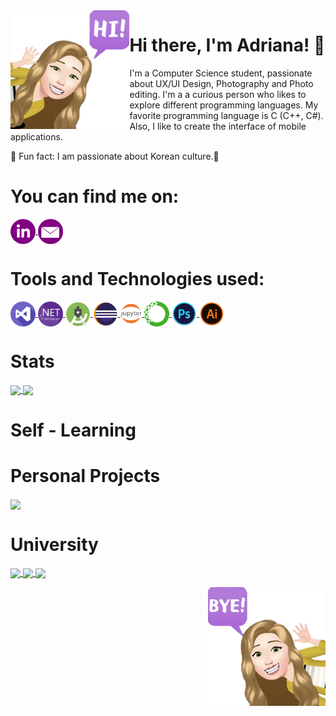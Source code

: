 <a>
     <img src = "Logo/avatarp.png" width = "auto" height="190px" align = "left"/> 
</a>

# Hi there, I'm Adriana! 👋
I'm a Computer Science student, passionate about UX/UI Design, Photography and Photo editing. I'm a a curious person who likes to explore different programming languages. My favorite programming language is C (C++, C#). Also, I like to create the interface of mobile applications.
    <p>   :hibiscus: Fun fact: I am passionate about Korean culture.:hibiscus:</p>
<!-- <a>
<img src = "Logo/annyeong.gif" width = "auto" height="140px" align = "right"/> 
</a>-->

# You can find me on:
<a href = "https://www.linkedin.com/in/adriana-giol-4a4b3b154/">
    <img src = "Logo/linkedin2.png" alt="Linkedin" width = "auto" height="40px" align="center" title="Linkedin"/>
</a>
<a href = "mailto:gioladriana@yahoo.com/">
    <img src = "Logo/email.png" alt="Email" width = "auto" height="40px" align="center"title="Email" />
</a>

# Tools and Technologies used:
<a href = "https://visualstudio.microsoft.com/">
    <img src = "Logo/visualstudio.png" alt="Visual Studio" width = "auto" height="40px" align="center" title="Microsoft Visual Studio" />
</a>
<a href = "https://dotnet.microsoft.com/download/dotnet-framework">
    <img src = "Logo/dot.png" alt=".NET Framework" width = "auto" height="40px" align="center" title=".NET Framework" />
</a>
<a href = "https://developer.android.com/studio">
    <img src = "Logo/android.png" alt="Android SDK" width = "auto" height="40px" align="center" title="Android SDK" />
</a>
<a href = "https://www.eclipse.org/downloads/">
    <img src = "Logo/eclipse.png" alt="Eclipse" width = "auto" height="40px" align="center" title="Eclipse"/>
</a>
<a href="https://jupyter.org/"/>
    <img src = "Logo/ju.png" alt="Jupyter Lab" width = "auto" height="40px" align="center"title="Jupyter Lab" /> 
</a> 

<a href = "https://www.anaconda.com/">
    <img src = "Logo/anaconda.png" alt="Anaconda" width = "auto" height="40px" align="center" title="Anaconda" />
</a>
<a href = "https://www.adobe.com/products/photoshop.html/">
    <img src = "Logo/photoshop.png" alt="Photoshop" width = "auto" height="40px" align="center"title="Adobe Photoshop" />
</a>
<a href = "https://www.adobe.com/products/illustrator.html/">
    <img src = "Logo/Ai.png" alt="Illustrator" width = "auto" height="40px" align="center"title="Adobe Illustrator" />
</a>


     
# Stats
<a href = "https://github.com/Adriana-Giol?tab=repositories">
  <img align = "center" src = "https://github-readme-stats.vercel.app/api?username=Adriana-Giol&count_private=true&show_icons=true&theme=jolly&include_all_commits=true&card_width=50px" />
</a>               
<a href = "https://github.com/Adriana-Giol?tab=repositories">
  <img align = "center" src = "https://github-readme-stats.vercel.app/api/top-langs/?username=Adriana-Giol&langs_count=5&count_private=true&theme=jolly&layout=compact&card_width=250px" />
</a>

# Self - Learning

# Personal Projects
</a>
<a href = "https://github.com/Adriana-Giol/Pachete-Software">
  <img src = "https://github-readme-stats.vercel.app/api/pin/?username=Adriana-Giol&repo=Pachete-Software&theme=jolly&hide_border" align = "center"/>
</a>

# University
<a href = "https://github.com/Adriana-Giol/CTS_1088_laborator">
  <img src = "https://github-readme-stats.vercel.app/api/pin/?username=Adriana-Giol&repo=CTS_1088_laborator&theme=jolly&hide_border" align = "center"/>
</a>
<a href = "https://github.com/Adriana-Giol/Programare-Orientata-Obiect">
  <img src = "https://github-readme-stats.vercel.app/api/pin/?username=Adriana-Giol&repo=Programare-Orientata-Obiect&theme=jolly&hide_border" align = "center"/>
</a>
</a>
<a href = "https://github.com/Adriana-Giol/Structuri-de-Date">
  <img src = "https://github-readme-stats.vercel.app/api/pin/?username=Adriana-Giol&repo=Structuri-de-Date&theme=jolly&hide_border" align = "center"/>
</a>

<!--
<a href = "https://github.com/Adriana-Giol/Programare-Aplicatii-Windows">
  <img src = "https://github-readme-stats.vercel.app/api/pin/?username=Adriana-Giol&repo=Programare-Aplicatii-Windows&theme=jolly&hide_border" align = "center"/>
</a> -->


<p>
<a>
     <img src = "Logo/avatarpr.png" width = "auto" height="190px" align = "right"/> 
</a>
</p>

<!--
**Adriana-Giol/Adriana-Giol** is a ✨ _special_ ✨ repository because its `README.md` (this file) appears on your GitHub profile.

<!-- https://github.com/anuraghazra/github-readme-stats/blob/master/themes/README.md -- Theme Statistici github
https://github.com/anuraghazra/github-readme-stats#customization
-->
